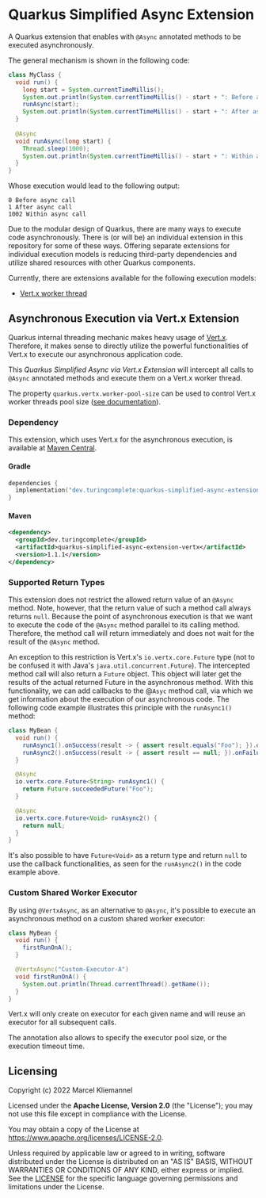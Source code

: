 # Quarkus Simplified Async Extension

A Quarkus extension that enables with `@Async` annotated methods to be executed asynchronously.

The general mechanism is shown in the following code:

```java
class MyClass {
  void run() {
    long start = System.currentTimeMillis();
    System.out.println(System.currentTimeMillis() - start + ": Before async call");
    runAsync(start);
    System.out.println(System.currentTimeMillis() - start + ": After async call");
  }
  
  @Async
  void runAsync(long start) {
    Thread.sleep(1000);
    System.out.println(System.currentTimeMillis() - start + ": Within async call");
  }
}
```

Whose execution would lead to the following output:

```
0 Before async call
1 After async call
1002 Within async call
```

Due to the modular design of Quarkus, there are many ways to execute code asynchronously. There is (or will be) an individual extension in this repository for some of these ways. Offering separate extensions for individual execution models is reducing third-party dependencies and utilize shared resources with other Quarkus components. 

Currently, there are extensions available for the following execution models:

- [Vert.x worker thread](#asynchronous-execution-via-vertx-extension)

## Asynchronous Execution via Vert.x Extension

Quarkus internal threading mechanic makes heavy usage of [Vert.x](https://vertx.io/). Therefore, it makes sense to directly utilize the powerful functionalities of Vert.x to execute our asynchronous application code. 

This _Quarkus Simplified Async via Vert.x Extension_ will intercept all calls to `@Async` annotated methods and execute them on a Vert.x worker thread.

The property `quarkus.vertx.worker-pool-size` can be used to control Vert.x worker threads pool size ([see documentation](https://quarkus.io/guides/all-config#quarkus-vertx_quarkus.vertx.worker-pool-size)).

### Dependency

This extension, which uses Vert.x for the asynchronous execution, is available at [Maven Central](https://mvnrepository.com/artifact/dev.turingcomplete/quarkus-simplified-async-extension-vertx).

#### Gradle

```kotlin
dependencies {
  implementation("dev.turingcomplete:quarkus-simplified-async-extension-vertx:1.1.1")
}
```

#### Maven

```xml
<dependency>
  <groupId>dev.turingcomplete</groupId>
  <artifactId>quarkus-simplified-async-extension-vertx</artifactId>
  <version>1.1.1</version>
</dependency>
```

### Supported Return Types

This extension does not restrict the allowed return value of an `@Async` method. Note, however, that the return value of such a method call always returns `null`. Because the point of asynchronous execution is that we want to execute the code of the `@Async` method parallel to its calling method. Therefore, the method call will return immediately and does not wait for the result of the `@Async` method.

An exception to this restriction is Vert.x's `io.vertx.core.Future` type (not to be confused it with  Java's `java.util.concurrent.Future`). The intercepted method call will also return a `Future` object. This object will later get the results of the actual returned Future in the asynchronous method. With this functionality, we can add callbacks to the @`Asyc` method call, via which we get information about the execution of our asynchronous code. The following code example illustrates this principle with the `runAsync1()` method:

```java
class MyBean {
  void run() {
    runAsync1().onSuccess(result -> { assert result.equals("Foo"); }).onFailure(error -> { /* .. */ });
    runAsync2().onSuccess(result -> { assert result == null; }).onFailure(error -> { /* .. */ });
  }

  @Async
  io.vertx.core.Future<String> runAsync1() {
    return Future.succeededFuture("Foo");
  }

  @Async
  io.vertx.core.Future<Void> runAsync2() {
    return null;
  }
}
```

It's also possible to have `Future<Void>` as a return type and return `null` to use the callback functionalities, as seen for the `runAsync2()` in the code example above.

### Custom Shared Worker Executor

By using `@VertxAsync`, as an alternative to `@Async`, it's  possible to execute an asynchronous method on a custom shared worker executor:
```java
class MyBean {
  void run() {
    firstRunOnA();
  }

  @VertxAsync("Custom-Executor-A") 
  void firstRunOnA() {
    System.out.println(Thread.currentThread().getName());
  }
}
```
Vert.x will only create on executor for each given name and will reuse an executor for all subsequent calls.

The annotation also allows to specify the executor pool size, or the execution timeout time.

## Licensing

Copyright (c) 2022 Marcel Kliemannel

Licensed under the **Apache License, Version 2.0** (the "License"); you may not use this file except in compliance with the License.

You may obtain a copy of the License at <https://www.apache.org/licenses/LICENSE-2.0>.

Unless required by applicable law or agreed to in writing, software distributed under the License is distributed on an "AS IS" BASIS, WITHOUT WARRANTIES OR CONDITIONS OF ANY KIND, either express or implied. See the [LICENSE](./LICENSE) for the specific language governing permissions and limitations under the License.
